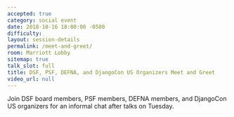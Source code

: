 ```yaml
---
accepted: true
category: social event
date: 2018-10-16 18:00:00 -0500
difficulty:
layout: session-details
permalink: /meet-and-greet/
room: Marriott Lobby
sitemap: true
talk_slot: full
title: DSF, PSF, DEFNA, and DjangoCon US Organizers Meet and Greet
video_url: null
---
```

Join DSF board members, PSF members, DEFNA members, and DjangoCon US organizers for an informal chat after talks on Tuesday.
